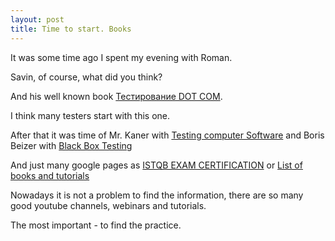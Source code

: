```yaml
---
layout: post
title: Time to start. Books
---
```



It was some time ago I spent my evening with Roman.

Savin, of course, what did you think?

And his well known book [Teстирование DOT COM](http://adm-lib.ru/testirovanie/testirovanie-dot-com.html).

I think many testers start with this one.

After that it was time of Mr. Kaner with [Testing computer Software](https://www.amazon.com/Testing-Computer-Software-2nd-Kaner/dp/0471358460) and Boris Beizer with [Black Box Testing](https://www.amazon.com/Black-Box-Testing-Techniques-Functional-Software/dp/0471120944)

And just many google pages as [ISTQB EXAM CERTIFICATION](http://istqbexamcertification.com/what-is-a-software-testing/) or [List of books and tutorials](https://tproger.ru/digest/free-software-testing-books/)

Nowadays it is not a problem to find the information, there are so many good youtube channels, webinars and tutorials.

The most important - to find the practice.
